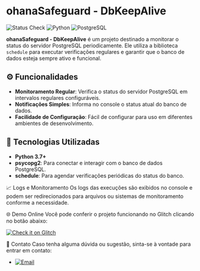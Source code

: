 # ohanaSafeguard - DbKeepAlive

![Status Check](https://img.shields.io/badge/Status-Active-brightgreen) ![Python](https://img.shields.io/badge/Python-3.7%2B-blue) ![PostgreSQL](https://img.shields.io/badge/PostgreSQL-12%2B-316192)

**ohanaSafeguard - DbKeepAlive** é um projeto destinado a monitorar o status do servidor PostgreSQL periodicamente. Ele utiliza a biblioteca `schedule` para executar verificações regulares e garantir que o banco de dados esteja sempre ativo e funcional.

## ⚙️ Funcionalidades

- **Monitoramento Regular**: Verifica o status do servidor PostgreSQL em intervalos regulares configuráveis.
- **Notificações Simples**: Informa no console o status atual do banco de dados.
- **Facilidade de Configuração**: Fácil de configurar para uso em diferentes ambientes de desenvolvimento.

## 🚀 Tecnologias Utilizadas

- **Python 3.7+**
- **psycopg2**: Para conectar e interagir com o banco de dados PostgreSQL.
- **schedule**: Para agendar verificações periódicas do status do banco.


📈 Logs e Monitoramento
Os logs das execuções são exibidos no console e podem ser redirecionados para arquivos ou sistemas de monitoramento conforme a necessidade.

🌐 Demo Online
Você pode conferir o projeto funcionando no Glitch clicando no botão abaixo:

[![Check it on Glitch](https://img.shields.io/badge/Glitch-Open_Project-blueviolet?style=for-the-badge)](https://glitch.com/edit/#!/ohanasafeguarddbstatus)

📧 Contato
Caso tenha alguma dúvida ou sugestão, sinta-se à vontade para entrar em contato:

- [![Email](https://img.shields.io/badge/arturtrombim.dev%40gmail.com-D14836?style=for-the-badge&logo=gmail&logoColor=white)](mailto:arturtrombim.dev@gmail.com)
